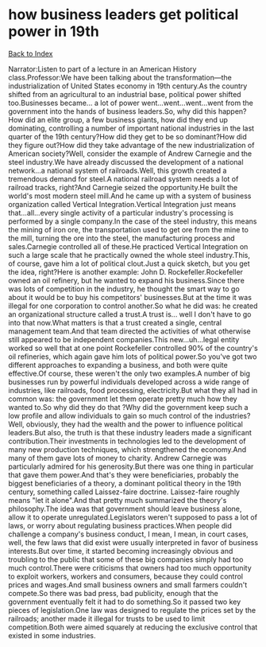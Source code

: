 # how business leaders get political power in 19th
[Back to Index](https://github.com/windows10010/tpoExtractor/blog/master/README.md)

Narrator:Listen to part of a lecture in an American History class.Professor:We have been talking about the transformation—the industrialization of United States economy in 19th century.As the country shifted from an agricultural to an industrial base, political power shifted too.Businesses became... a lot of power went...went...went...went from the government into the hands of business leaders.So, why did this happen? How did an elite group, a few business giants, how did they end up dominating, controlling a number of important national industries in the last quarter of the 19th century?How did they get to be so dominant?How did they figure out?How did they take advantage of the new industrialization of American society?Well, consider the example of Andrew Carnegie and the steel industry.We have already discussed the development of a national network...a national system of railroads.Well, this growth created a tremendous demand for steel.A national railroad system needs a lot of railroad tracks, right?And Carnegie seized the opportunity.He built the world's most modern steel mill.And he came up with a system of business organization called Vertical Integration.Vertical Integration just means that...all...every single activity of a particular industry's processing is performed by a single company.In the case of the steel industry, this means the mining of iron ore, the transportation used to get ore from the mine to the mill, turning the ore into the steel, the manufacturing process and sales.Carnegie controlled all of these.He practiced Vertical Integration on such a large scale that he practically owned the whole steel industry.This, of course, gave him a lot of political clout.Just a quick sketch, but you get the idea, right?Here is another example: John D. Rockefeller.Rockefeller owned an oil refinery, but he wanted to expand his business.Since there was lots of competition in the industry, he thought the smart way to go about it would be to buy his competitors' businesses.But at the time it was illegal for one corporation to control another.So what he did was: he created an organizational structure called a trust.A trust is... well I don't have to go into that now.What matters is that a trust created a single, central management team.And that team directed the activities of what otherwise still appeared to be independent companies.This new...uh...legal entity worked so well that at one point Rockefeller controlled 90% of the country's oil refineries, which again gave him lots of political power.So you've got two different approaches to expanding a business, and both were quite effective.Of course, these weren't the only two examples.A number of big businesses run by powerful individuals developed across a wide range of industries, like railroads, food processing, electricity.But what they all had in common was: the government let them operate pretty much how they wanted to.So why did they do that ?Why did the government keep such a low profile and allow individuals to gain so much control of the industries?Well, obviously, they had the wealth and the power to influence political leaders.But also, the truth is that these industry leaders made a significant contribution.Their investments in technologies led to the development of many new production techniques, which strengthened the economy.And many of them gave lots of money to charity. Andrew Carnegie was particularly admired for his generosity.But there was one thing in particular that gave them power.And that's they were beneficiaries, probably the biggest beneficiaries of a theory, a dominant political theory in the 19th century, something called Laissez-faire doctrine. Laissez-faire roughly means "let it alone".And that pretty much summarized the theory's philosophy.The idea was that government should leave business alone, allow it to operate unregulated.Legislators weren't supposed to pass a lot of laws, or worry about regulating business practices.When people did challenge a company's business conduct, I mean, I mean, in court cases, well, the few laws that did exist were usually interpreted in favor of business interests.But over time, it started becoming increasingly obvious and troubling to the public that some of these big companies simply had too much control.There were criticisms that owners had too much opportunity to exploit workers, workers and consumers, because they could control prices and wages.And small business owners and small farmers couldn't compete.So there was bad press, bad publicity, enough that the government eventually felt it had to do something.So it passed two key pieces of legislation.One law was designed to regulate the prices set by the railroads; another made it illegal for trusts to be used to limit competition.Both were aimed squarely at reducing the exclusive control that existed in some industries. 